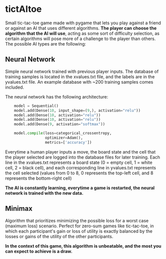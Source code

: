 # tictAItoe
Small tic-tac-toe game made with pygame that lets you play against a friend or against an AI that uses different algorithms. **The player can choose the algorithm that the AI will use**, acting as some sort of difficulty selection, as certain algorithms will pose more of a challenge to the player than others. The possible AI types are the following:

## Neural Network

Simple neural network trained with previous player inputs. The database of training samples is located in the xvalues.txt file, and the labels are in the yvalues.txt file. An example database with ~200 training samples comes included.

The neural network has the following architecture:

```python
    model = Sequential()
    model.add(Dense(10, input_shape=(9,), activation="relu"))
    model.add(Dense(10, activation="relu"))
    model.add(Dense(10, activation="relu"))
    model.add(Dense(9, activation="softmax"))

    model.compile(loss=categorical_crossentropy,
                  optimizer=Adam(),
                  metrics=['accuracy'])
```

Everytime a human player inputs a move, the board state and the cell that the player selected are logged into the database files for later training. Each line in the xvalues.txt represents a board state (0 = empty cell, 1 = white cell, 2 = black cell), and each corresponding line in yvalues.txt represents the cell selected (values from 0 to 8, 0 represents the top-left cell, and 8 represents the bottom-right cell)

**The AI is constantly learning, everytime a game is restarted, the neural network is trained with the new data.**

## Minimax

Algorithm that prioritizes minimizing the possible loss for a worst case (maximum loss) scenario. Perfect for zero-sum games like tic-tac-toe, in which each participant's gain or loss of utility is exactly balanced by the losses or gains of the utility of the other participants.

**In the context of this game, this algorithm is unbeatable, and the most you can expect to achieve is a draw.**

